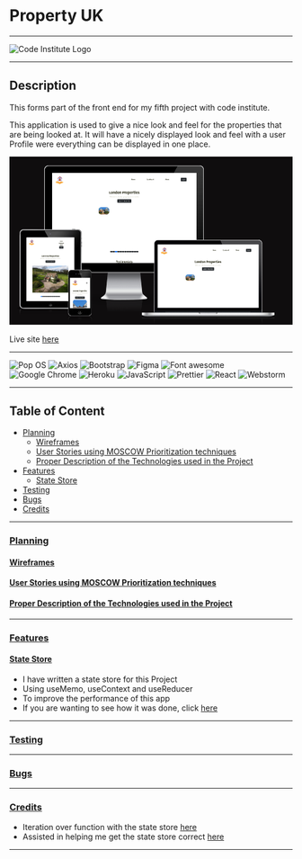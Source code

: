 # Property UK

---

![Code Institute Logo](https://camo.githubusercontent.com/654be5a252cf75ac9ac6ea453f7bfe3b2d437f3e6789ed91924bfe501b0df142/68747470733a2f2f636f6465696e737469747574652e73332e616d617a6f6e6177732e636f6d2f66756c6c737461636b2f63695f6c6f676f5f736d616c6c2e706e67)

---

## Description

This forms part of the front end for my fifth project with code institute.

This application is used to give a nice look and feel for the properties that are being looked at.
It will have a nicely displayed look and feel with a user Profile were everything can be displayed in one place.

![display.png](src/assets/docs/display.png)

Live site [here](https://ci-pps-property-react-e3272eaff8d9.herokuapp.com/)

---

[//]: # (Badges)

![Pop OS](https://img.shields.io/badge/Pop!_OS-48B9C7?style=for-the-badge&logo=Pop!_OS&logoColor=white)
![Axios](https://img.shields.io/badge/axios-671ddf?&style=for-the-badge&logo=axios&logoColor=white)
![Bootstrap](https://img.shields.io/badge/Bootstrap-563D7C?style=for-the-badge&logo=bootstrap&logoColor=white)
![Figma](https://img.shields.io/badge/Figma-F24E1E?style=for-the-badge&logo=figma&logoColor=white)
![Font awesome](https://img.shields.io/badge/Font_Awesome-339AF0?style=for-the-badge&logo=fontawesome&logoColor=white)
![Google Chrome](https://img.shields.io/badge/Google_chrome-4285F4?style=for-the-badge&logo=Google-chrome&logoColor=white)
![Heroku](https://img.shields.io/badge/Heroku-430098?style=for-the-badge&logo=heroku&logoColor=white)
![JavaScript](https://img.shields.io/badge/JavaScript-323330?style=for-the-badge&logo=javascript&logoColor=F7DF1E)
![Prettier](https://img.shields.io/badge/prettier-1A2C34?style=for-the-badge&logo=prettier&logoColor=F7BA3E)
![React](https://img.shields.io/badge/React-20232A?style=for-the-badge&logo=react&logoColor=61DAFB)
![Webstorm](https://img.shields.io/badge/WebStorm-000000?style=for-the-badge&logo=WebStorm&logoColor=white)

---

## Table of Content

- [Planning](#planning)
  - [Wireframes](#wireframes)
  - [User Stories using MOSCOW Prioritization techniques](#user-stories-using-moscow-prioritization-techniques)
  - [Proper Description of the Technologies used in the Project](#proper-description-of-the-technologies-used-in-the-project)
- [Features](#features)
  - [State Store](#state-store)
- [Testing](#testing)
- [Bugs](#bugs)
- [Credits](#credits)
---

### [Planning](#table-of-content)

#### [Wireframes](#table-of-content)

#### [User Stories using MOSCOW Prioritization techniques](#table-of-content)

#### [Proper Description of the Technologies used in the Project](#table-of-content)

---

### [Features](#table-of-content)

#### [State Store](#table-of-content)

- I have written a state store for this Project
- Using useMemo, useContext and useReducer
- To improve the performance of this app
- If you are wanting to see how it was done, click [here](https://docs.google.com/document/d/1IHX350WfSIrXJzxKs8IBurmX-wX1dtBG1-rPXqmIB6c/edit#heading=h.1tzm0g2fdwbe)

---

### [Testing](#table-of-content)

---

### [Bugs](#table-of-content)

---

### [Credits](#table-of-content)

- Iteration over function with the state store [here](https://stackoverflow.com/questions/59200785/react-usereducer-how-to-combine-multiple-reducers)
- Assisted in helping me get the state store correct [here](https://ricostacruz.com/til/state-management-with-react-hooks)

---


























